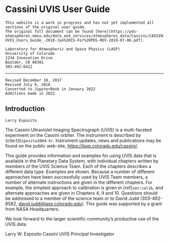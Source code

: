 # Cassini UVIS User Guide

```{warning}
This website is a work in progress and has not yet implemented all sections of the original user guide. 
The original full document can be found [here](https://pds-atmospheres.nmsu.edu/data_and_services/atmospheres_data/Cassini/CASSINIUVIS/1-UVIS_Users_Guide_-2018-Jan%2015-For%20PDS-REV-2018-07-06.pdf).
```

    Laboratory for Atmospheric and Space Physics (LASP)
    University of Colorado
    1234 Innovation Drive
    Boulder, CO 80301
    303-492-6412
---
    Revised December 18, 2017
    Revised July 6, 2018
    Converted to JupyterBook in January 2022
    Additions made in 2022

## Introduction

```
Larry Esposito
```

The Cassini Ultraviolet Imaging Spectrograph (UVIS) is a multi-faceted experiment on the
Cassini orbiter. The instrument is described by {cite:t}`Esposito2004-kr`.
Instrument updates, news and publications may be found on the public web-site, https://lasp.colorado.edu/cassini/.

This guide provides information and examples for using UVIS data that is available in the
Planetary Data System, with individual chapters written by members of the UVIS Science Team.
Each of the chapters describes a different data type.
Examples are shown. 
Because a number of different approaches have been successfully used by UVIS Team members, a number of alternate instructions are given in the different chapters. 
For example, the simplest approach to calibration is given in {ref}`sec:calib`, and alternate approaches are given in Chapters 4, 9 and 10. 
Questions should be addressed to a member of the science team or to David Judd (303-492-8582,
david.judd@lasp.colorado.edu). 
This guide was supported by a grant from NASA Headquarters.

We look forward to the larger scientific community’s productive use of the UVIS data.

Larry W. Esposito
Cassini UVIS Principal Investigator